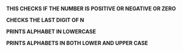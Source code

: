 **THIS CHECKS IF THE NUMBER IS POSITIVE OR NEGATIVE OR ZERO**

**CHECKS THE LAST DIGIT OF N**

**PRINTS ALPHABET IN LOWERCASE**

**PRINTS ALPHABETS IN BOTH LOWER AND UPPER CASE**
